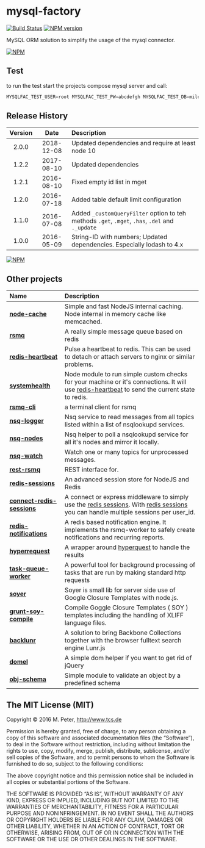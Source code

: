 # mysql-factory

[![Build Status](https://david-dm.org/mpneuried/mysql-factory.png)](https://david-dm.org/mpneuried/mysql-factory)
[![NPM version](https://badge.fury.io/js/mysql-factory.png)](http://badge.fury.io/js/mysql-factory)

MySQL ORM solution to simplify the usage of the mysql connector.

[![NPM](https://nodei.co/npm/mysql-factory.png?downloads=true&stars=true)](https://nodei.co/npm/mysql-factory/)

## Test

to run the test start the projects compose mysql server and call:

```sql
MYSQLFAC_TEST_USER=root MYSQLFAC_TEST_PW=abcdefgh MYSQLFAC_TEST_DB=milon_care npm test
```

## Release History

| Version |    Date    | Description                                                                                     |
| :-----: | :--------: | :---------------------------------------------------------------------------------------------- |
|  2.0.0  | 2018-12-08 | Updated dependencies and require at least node 10                                               |
|  1.2.2  | 2017-08-10 | Updated dependencies                                                                            |
|  1.2.1  | 2016-08-10 | Fixed empty id list in mget                                                                     |
|  1.2.0  | 2016-07-18 | Added table default limit configuration                                                         |
|  1.1.0  | 2016-07-08 | Added `_customQueryFilter` option to teh methods `.get`, `.mget`, `.has`, `.del` and `._update` |
|  1.0.0  | 2016-05-09 | String-ID with numbers; Updated dependencies. Especially lodash to 4.x                          |

[![NPM](https://nodei.co/npm-dl/mysql-factory.png?months=6)](https://nodei.co/npm/mysql-factory/)

## Other projects

| Name                                                                              | Description                                                                                                                                                                                                                 |
| :-------------------------------------------------------------------------------- | :-------------------------------------------------------------------------------------------------------------------------------------------------------------------------------------------------------------------------- |
| [**node-cache**](https://github.com/tcs-de/nodecache)                             | Simple and fast NodeJS internal caching. Node internal in memory cache like memcached.                                                                                                                                      |
| [**rsmq**](https://github.com/smrchy/rsmq)                                        | A really simple message queue based on redis                                                                                                                                                                                |
| [**redis-heartbeat**](https://github.com/mpneuried/redis-heartbeat)               | Pulse a heartbeat to redis. This can be used to detach or attach servers to nginx or similar problems.                                                                                                                      |
| [**systemhealth**](https://github.com/mpneuried/systemhealth)                     | Node module to run simple custom checks for your machine or it's connections. It will use [redis-heartbeat](https://github.com/mpneuried/redis-heartbeat) to send the current state to redis.                               |
| [**rsmq-cli**](https://github.com/mpneuried/rsmq-cli)                             | a terminal client for rsmq                                                                                                                                                                                                  |
| [**nsq-logger**](https://github.com/mpneuried/nsq-logger)                         | Nsq service to read messages from all topics listed within a list of nsqlookupd services.                                                                                                                                   |
| [**nsq-nodes**](https://github.com/mpneuried/nsq-nodes)                           | Nsq helper to poll a nsqlookupd service for all it's nodes and mirror it locally.                                                                                                                                           |
| [**nsq-watch**](https://github.com/mpneuried/nsq-watch)                           | Watch one or many topics for unprocessed messages.                                                                                                                                                                          |
| [**rest-rsmq**](https://github.com/smrchy/rest-rsmq)                              | REST interface for.                                                                                                                                                                                                         |
| [**redis-sessions**](https://github.com/smrchy/redis-sessions)                    | An advanced session store for NodeJS and Redis                                                                                                                                                                              |
| [**connect-redis-sessions**](https://github.com/mpneuried/connect-redis-sessions) | A connect or express middleware to simply use the [redis sessions](https://github.com/smrchy/redis-sessions). With [redis sessions](https://github.com/smrchy/redis-sessions) you can handle multiple sessions per user_id. |
| [**redis-notifications**](https://github.com/mpneuried/redis-notifications)       | A redis based notification engine. It implements the rsmq-worker to safely create notifications and recurring reports.                                                                                                      |
| [**hyperrequest**](https://github.com/mpneuried/hyperrequest)                     | A wrapper around [hyperquest](https://github.com/substack/hyperquest) to handle the results                                                                                                                                 |
| [**task-queue-worker**](https://github.com/smrchy/task-queue-worker)              | A powerful tool for background processing of tasks that are run by making standard http requests                                                                                                                            |
| [**soyer**](https://github.com/mpneuried/soyer)                                   | Soyer is small lib for server side use of Google Closure Templates with node.js.                                                                                                                                            |
| [**grunt-soy-compile**](https://github.com/mpneuried/grunt-soy-compile)           | Compile Goggle Closure Templates ( SOY ) templates including the handling of XLIFF language files.                                                                                                                          |
| [**backlunr**](https://github.com/mpneuried/backlunr)                             | A solution to bring Backbone Collections together with the browser fulltext search engine Lunr.js                                                                                                                           |
| [**domel**](https://github.com/mpneuried/domel)                                   | A simple dom helper if you want to get rid of jQuery                                                                                                                                                                        |
| [**obj-schema**](https://github.com/mpneuried/obj-schema)                         | Simple module to validate an object by a predefined schema                                                                                                                                                                  |

## The MIT License (MIT)

Copyright © 2016 M. Peter, http://www.tcs.de

Permission is hereby granted, free of charge, to any person obtaining a copy of this software and associated documentation files (the “Software”), to deal in the Software without restriction, including without limitation the rights to use, copy, modify, merge, publish, distribute, sublicense, and/or sell copies of the Software, and to permit persons to whom the Software is furnished to do so, subject to the following conditions:

The above copyright notice and this permission notice shall be included in all copies or substantial portions of the Software.

THE SOFTWARE IS PROVIDED “AS IS”, WITHOUT WARRANTY OF ANY KIND, EXPRESS OR IMPLIED, INCLUDING BUT NOT LIMITED TO THE WARRANTIES OF MERCHANTABILITY, FITNESS FOR A PARTICULAR PURPOSE AND NONINFRINGEMENT. IN NO EVENT SHALL THE AUTHORS OR COPYRIGHT HOLDERS BE LIABLE FOR ANY CLAIM, DAMAGES OR OTHER LIABILITY, WHETHER IN AN ACTION OF CONTRACT, TORT OR OTHERWISE, ARISING FROM, OUT OF OR IN CONNECTION WITH THE SOFTWARE OR THE USE OR OTHER DEALINGS IN THE SOFTWARE.
